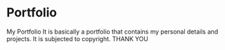 # Portfolio
My Portfolio
It is basically a portfolio that contains my personal details and projects.
It is subjected to copyright. 
THANK YOU
